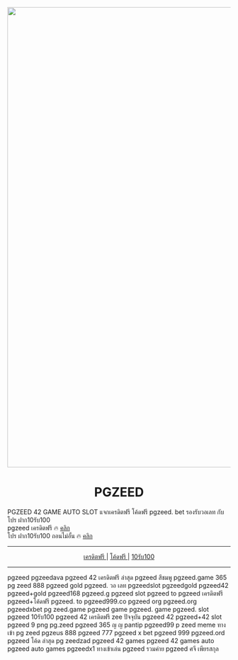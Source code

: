 <p align="center">
  <a href="https://b.link/eiwbx73k">
    <img width="1040px" src="https://pgzeedauto.games/wp-content/webp-express/webp-images/uploads/elementor/thumbs/pgzeed-%E0%B9%80%E0%B8%84%E0%B8%A3%E0%B8%94%E0%B8%B4%E0%B8%95%E0%B8%9F%E0%B8%A3%E0%B8%B5-qs8ujxbn7muv1felftuxdgloc8na3uqdwgp2gkdkow.jpg.webp" alt="pgzeed"><br/>
  </a>
  <h1 align="center">PGZEED</h1>
</p>

PGZEED 42 GAME AUTO SLOT แจกเครดิตฟรี โค้ดฟรี pgzeed. bet รองรับวอเลท กับโปร ฝาก10รับ100\
pgzeed เครดิตฟรี 🔥 [คลิก](https://b.link/eiwbx73k)\
โปร ฝาก10รับ100 ถอนไม่อั้น 🔥 [คลิก](https://b.link/uauan3sm)

---

<p align="center">
  <a href="https://b.link/eiwbx73k">
    เครดิตฟรี
  </a> | 
  <a href="https://x.com/pgzeedauto">
    โค้ดฟรี
  </a> | 
  <a href="https://b.link/uauan3sm">
    10รับ100
  </a>
</p>

---

pgzeed
pgzeedava
pgzeed 42 เครดิตฟรี ล่าสุด
pgzeed สีชมพู
pgzeed.game 365
pg zeed 888
pgzeed gold
pgzeed. วอ เลท
pgzeedslot
pgzeedgold
pgzeed42
pgzeed+gold
pgzeed168
pgzeed.g
pgzeed slot
pgzeed to
pgzeed เครดิตฟรี
pgzeed+โค้ดฟรี
pgzeed. to
pgzeed999.co
pgzeed org
pgzeed.org
pgzeedxbet
pg zeed.game
pgzeed game
pgzeed. game
pgzeed. slot
pgzeed 10รับ100
pgzeed 42 เครดิตฟรี
zee ปัจจุบัน
pgzeed 42
pgzeed+42
slot pgzeed
9 png
pg.zeed
pgzeed 365
ญ ญ pantip
pgzeed99
p zeed meme
ทางเข้า pg zeed
pgzeus 888
pgzeed 777
pgzeed x bet
pgzeed 999
pgzeed.ord
pgzeed โค้ด ล่าสุด
pg zeedzad
pgzeed 42 games
pgzeed 42 games auto
pgzeed auto games
pgzeedx1
ทางเข้าเล่น pgzeed
รวมค่าย pgzeed
ศจี เพียรสกุล
